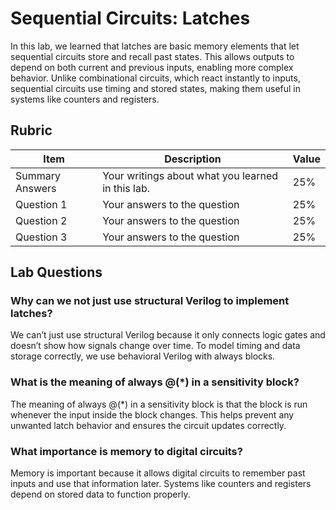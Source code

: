 # Sequential Circuits: Latches

In this lab, we learned that latches are basic memory elements that let sequential circuits store and recall past states. 
This allows outputs to depend on both current and previous inputs, enabling more complex behavior. Unlike combinational circuits, which react instantly to 
inputs, sequential circuits use timing and stored states, making them useful in systems like counters and registers.
## Rubric

| Item | Description | Value |
| ---- | ----------- | ----- |
| Summary Answers | Your writings about what you learned in this lab. | 25% |
| Question 1 | Your answers to the question | 25% |
| Question 2 | Your answers to the question | 25% |
| Question 3 | Your answers to the question | 25% |

## Lab Questions

###  Why can we not just use structural Verilog to implement latches?
We can’t just use structural Verilog because it only connects logic gates and doesn’t show how signals change over time. To model 
timing and data storage correctly, we use behavioral Verilog with always blocks.

### What is the meaning of always @(*) in a sensitivity block?
The meaning of always @(*) in a sensitivity block is that the block is run whenever the input inside the block changes. This helps prevent any unwanted latch behavior
and ensures the circuit updates correctly.

### What importance is memory to digital circuits?
Memory is important because it allows digital circuits to remember past inputs and use that information later. Systems like counters and 
registers depend on stored data to function properly.
